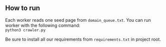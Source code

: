## How to run

Each worker reads one seed page from `domain_queue.txt`. You can run worker with the following command:  
`python3 crawler.py`

Be sure to install all our requirements from `requirements.txt` in project root.
